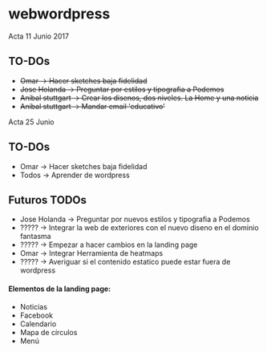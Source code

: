 # webwordpress

Acta 11 Junio 2017

## TO-DOs
 * ~~Omar -> Hacer sketches baja fidelidad~~
 * ~~Jose Holanda -> Preguntar por estilos y tipografia a Podemos~~
 * ~~Anibal stuttgart -> Crear los disenos, dos niveles. La Home y una noticia~~
 * ~~Anibal stuttgart -> Mandar email 'educativo'~~


Acta 25 Junio

## TO-DOs

 * Omar -> Hacer sketches baja fidelidad
 * Todos -> Aprender de wordpress
 
## Futuros TODOs
 * Jose Holanda -> Preguntar por nuevos estilos y tipografia a Podemos
 * ????? -> Integrar la web de exteriores con el nuevo diseno en el dominio fantasma
 * ????? -> Empezar a hacer cambios en la landing page
 * Omar  -> Integrar Herramienta de heatmaps
 * ????? -> Averiguar si el contenido estatico puede estar fuera de wordpress

#### Elementos de la landing page:

 * Noticias
 * Facebook
 * Calendario
 * Mapa de círculos
 * Menú
